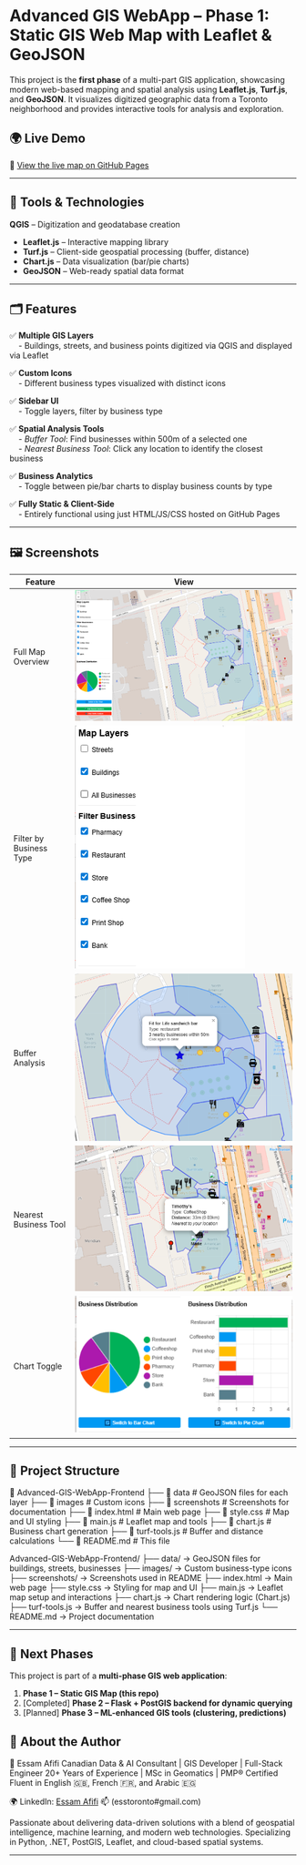 # Advanced GIS WebApp – Phase 1: Static GIS Web Map with Leaflet & GeoJSON

This project is the **first phase** of a multi-part GIS application, showcasing modern web-based mapping and spatial analysis using **Leaflet.js**, **Turf.js**, and **GeoJSON**. It visualizes digitized geographic data from a Toronto neighborhood and provides interactive tools for analysis and exploration.

## 🌍 Live Demo
📎 [View the live map on GitHub Pages](https://your-username.github.io/Advanced-GIS-WebApp-Frontend/)

---

## 🧰 Tools & Technologies

 **QGIS** – Digitization and geodatabase creation  
- **Leaflet.js** – Interactive mapping library  
- **Turf.js** – Client-side geospatial processing (buffer, distance)  
- **Chart.js** – Data visualization (bar/pie charts)  
- **GeoJSON** – Web-ready spatial data format  

---

## 🗂️ Features

✅ **Multiple GIS Layers**  
&nbsp;&nbsp;&nbsp;&nbsp;- Buildings, streets, and business points digitized via QGIS and displayed via Leaflet  

✅ **Custom Icons**  
&nbsp;&nbsp;&nbsp;&nbsp;- Different business types visualized with distinct icons  

✅ **Sidebar UI**  
&nbsp;&nbsp;&nbsp;&nbsp;- Toggle layers, filter by business type  

✅ **Spatial Analysis Tools**  
&nbsp;&nbsp;&nbsp;&nbsp;- *Buffer Tool*: Find businesses within 500m of a selected one  
&nbsp;&nbsp;&nbsp;&nbsp;- *Nearest Business Tool*: Click any location to identify the closest business  

✅ **Business Analytics**  
&nbsp;&nbsp;&nbsp;&nbsp;- Toggle between pie/bar charts to display business counts by type  

✅ **Fully Static & Client-Side**  
&nbsp;&nbsp;&nbsp;&nbsp;- Entirely functional using just HTML/JS/CSS hosted on GitHub Pages  

---

## 🖼️ Screenshots

| Feature | View |
|--------|------|
| Full Map Overview | ![](screenshots/overview.png) |
| Filter by Business Type | ![](screenshots/filter-by-type.png) |
| Buffer Analysis | ![](screenshots/buffer-analysis.png) |
| Nearest Business Tool | ![](screenshots/nearest-business.png) |
| Chart Toggle | ![](screenshots/chart-toggle.png) |

---

## 📁 Project Structure
📂 Advanced-GIS-WebApp-Frontend
├── 📁 data               # GeoJSON files for each layer
├── 📁 images             # Custom icons
├── 📁 screenshots        # Screenshots for documentation
├── 📄 index.html         # Main web page
├── 📄 style.css          # Map and UI styling
├── 📄 main.js            # Leaflet map and tools
├── 📄 chart.js           # Business chart generation
├── 📄 turf-tools.js      # Buffer and distance calculations
└── 📄 README.md          # This file


Advanced-GIS-WebApp-Frontend/
├── data/ → GeoJSON files for buildings, streets, businesses
├── images/ → Custom business-type icons
├── screenshots/ → Screenshots used in README
├── index.html → Main web page
├── style.css → Styling for map and UI
├── main.js → Leaflet map setup and interactions
├── chart.js → Chart rendering logic (Chart.js)
├── turf-tools.js → Buffer and nearest business tools using Turf.js
└── README.md → Project documentation

---




## 🚀 Next Phases

This project is part of a **multi-phase GIS web application**:

1. **Phase 1 – Static GIS Map (this repo)**
2. [Completed] **Phase 2 – Flask + PostGIS backend for dynamic querying**
3. [Planned] **Phase 3 – ML-enhanced GIS tools (clustering, predictions)**


## 📌 About the Author

👤 Essam Afifi
Canadian Data & AI Consultant | GIS Developer | Full-Stack Engineer
20+ Years of Experience | MSc in Geomatics | PMP® Certified
Fluent in English 🇬🇧, French 🇫🇷, and Arabic 🇪🇬

🌍 LinkedIn: [Essam Afifi](https://www.linkedin.com/in/essam-afifi-a38a3a362/)
📫 (esstoronto#gmail.com)

Passionate about delivering data-driven solutions with a blend of geospatial intelligence, machine learning, and modern web technologies. Specializing in Python, .NET, PostGIS, Leaflet, and cloud-based spatial systems.

---

